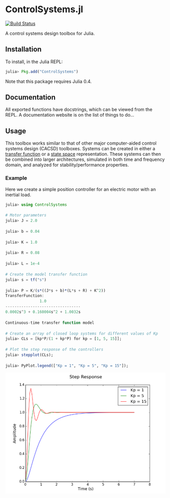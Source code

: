 # ControlSystems.jl

[![Build Status](https://travis-ci.org/JuliaControl/ControlSystems.jl.svg?branch=master)](https://travis-ci.org/JuliaControl/ControlSystems.jl)

A control systems design toolbox for Julia.

## Installation

To install, in the Julia REPL:

```julia
julia> Pkg.add("ControlSystems")
```

Note that this package requires Julia 0.4.

## Documentation

All exported functions have docstrings, which can be viewed from the REPL. A
documentation website is on the list of things to do...

## Usage

This toolbox works similar to that of other major computer-aided control
systems design (CACSD) toolboxes. Systems can be created in either a [transfer
function](http://en.wikipedia.org/wiki/Transfer_function) or a [state
space](http://en.wikipedia.org/wiki/State-space_representation) representation.
These systems can then be combined into larger architectures, simulated in both
time and frequency domain, and analyzed for stability/performance properties.

### Example

Here we create a simple position controller for an electric motor with an
inertial load.

```julia
julia> using ControlSystems

# Motor parameters
julia> J = 2.0

julia> b = 0.04

julia> K = 1.0

julia> R = 0.08

julia> L = 1e-4

# Create the model transfer function
julia> s = tf("s")

julia> P = K/(s*((J*s + b)*(L*s + R) + K^2))
TransferFunction:
               1.0
---------------------------------
0.0002s^3 + 0.160004s^2 + 1.0032s

Continuous-time transfer function model

# Create an array of closed loop systems for different values of Kp
julia> CLs = [kp*P/(1 + kp*P) for kp = [1, 5, 15]];

# Plot the step response of the controllers
julia> stepplot(CLs);

julia> PyPlot.legend(["Kp = 1", "Kp = 5", "Kp = 15"]);
```

![StepResponse](/example/step_response.png)
